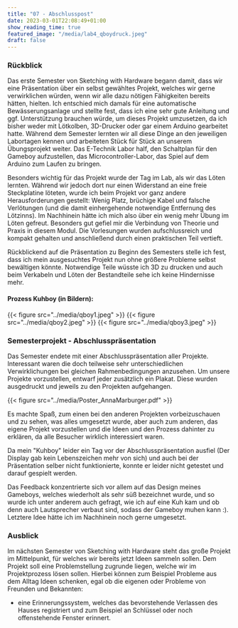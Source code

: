 ```yaml
---
title: "07 - Abschlusspost"
date: 2023-03-01T22:08:49+01:00
show_reading_time: true
featured_image: "/media/lab4_qboydruck.jpeg"
draft: false
---
```


###  Rückblick
Das erste Semester von Sketching with Hardware begann damit, dass wir eine Präsentation über ein selbst gewähltes Projekt, welches wir gerne verwirklichen würden, wenn wir alle dazu nötigen Fähigkeiten bereits hätten, hielten. Ich entschied mich damals für eine automatische Bewässerungsanlage und stellte fest, dass ich eine sehr gute Anleitung und ggf. Unterstützung brauchen würde, um dieses Projekt umzusetzen, da ich bisher weder mit Lötkolben, 3D-Drucker oder gar einem Arduino gearbeitet hatte.
Während dem Semester lernten wir all diese Dinge an den jeweiligen Labortagen kennen und arbeiteten Stück für Stück an unserem Übungsprojekt weiter. Das E-Technik Labor half, den Schaltplan für den Gameboy aufzustellen, das Microcontroller-Labor, das Spiel auf dem Arduino zum Laufen zu bringen. 

Besonders wichtig für das Projekt wurde der Tag im Lab, als wir das Löten lernten. Während wir jedoch dort nur einen Widerstand an eine freie Steckplatine löteten, wurde ich beim Projekt vor ganz andere Herausforderungen gestellt: Wenig Platz, brüchige Kabel und falsche Verlötungen (und die damit einhergehende notwendige Entfernung des Lötzinns). Im Nachhinein hätte ich mich also über ein wenig mehr Übung im Löten gefreut. Besonders gut gefiel mir die Verbindung von Theorie und Praxis in diesem Modul. Die Vorlesungen wurden aufschlussreich und kompakt gehalten und anschließend durch einen praktischen Teil vertieft.

Rückblickend auf die Präsentation zu Beginn des Semesters stelle ich fest, dass ich mein ausgesuchtes Projekt nun ohne größere Probleme selbst bewältigen könnte. Notwendige Teile wüsste ich 3D zu drucken und auch beim Verkabeln und Löten der Bestandteile sehe ich keine Hindernisse mehr.

#### Prozess Kuhboy (in Bildern):

{{< figure src="../media/qboy1.jpeg" >}}
{{< figure src="../media/qboy2.jpeg" >}}
{{< figure src="../media/qboy3.jpeg" >}}


### Semesterprojekt - Abschlusspräsentation

Das Semester endete mit einer Abschlusspräsentation aller Projekte. Interessant waren die doch teilweise sehr unterschiedlichen Verwirklichungen bei gleichen Rahmenbedingungen anzusehen. Um unsere Projekte vorzustellen, entwarf jeder zusätzlich ein Plakat. Diese wurden ausgedruckt und jeweils zu den Projekten aufgehangen.

{{< figure src="../media/Poster_AnnaMarburger.pdf" >}}

Es machte Spaß, zum einen bei den anderen Projekten vorbeizuschauen und zu sehen, was alles umgesetzt wurde, aber auch zum anderen, das eigene Projekt vorzustellen und die Ideen und den Prozess dahinter zu erklären, da alle Besucher wirklich interessiert waren.

Da mein "Kuhboy" leider ein Tag vor der Abschlusspräsentation ausfiel (Der Display gab kein Lebenszeichen mehr von sich) und auch bei der Präsentation selber nicht funktionierte, konnte er leider nicht getestet und darauf gespielt werden.

Das Feedback konzentrierte sich vor allem auf das Design meines Gameboys, welches wiederholt als sehr süß bezeichnet wurde, und so wurde ich unter anderem auch gefragt, wie ich auf eine Kuh kam und ob denn auch Lautsprecher verbaut sind, sodass der Gameboy muhen kann :). Letztere Idee hätte ich im Nachhinein noch gerne umgesetzt.


### Ausblick

Im nächsten Semester von Sketching with Hardware steht das große Projekt im Mittelpunkt, für welches wir bereits jetzt Ideen sammeln sollen. Dem Projekt soll eine Problemstellung zugrunde liegen, welche wir im Projektprozess lösen sollen.
Hierbei können zum Beispiel Probleme aus dem Alltag Ideen schenken, egal ob die eigenen oder Probleme von Freunden und Bekannten:
- eine Erinnerungssystem, welches das bevorstehende Verlassen des Hauses registriert und zum Beispiel an Schlüssel oder noch offenstehende Fenster erinnert.
